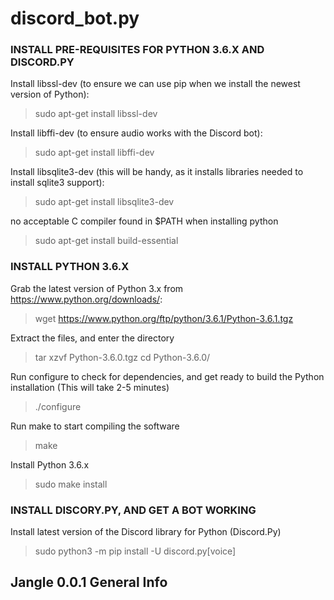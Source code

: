 discord_bot.py
==========
### INSTALL PRE-REQUISITES FOR PYTHON 3.6.X AND DISCORD.PY
Install libssl-dev (to ensure we can use pip when we install the newest version of Python):
>sudo apt-get install libssl-dev

Install libffi-dev (to ensure audio works with the Discord bot):
>sudo apt-get install libffi-dev

Install libsqlite3-dev (this will be handy, as it installs libraries needed to install sqlite3 support):
>sudo apt-get install libsqlite3-dev

no acceptable C compiler found in $PATH when installing python
>sudo apt-get install build-essential 

### INSTALL PYTHON 3.6.X
Grab the latest version of Python 3.x from https://www.python.org/downloads/:
>wget https://www.python.org/ftp/python/3.6.1/Python-3.6.1.tgz

Extract the files, and enter the directory
>tar xzvf Python-3.6.0.tgz
>cd Python-3.6.0/

Run configure to check for dependencies, and get ready to build the Python installation (This will take 2-5 minutes)
>./configure

Run make to start compiling the software
>make

Install Python 3.6.x
>sudo make install

### INSTALL DISCORY.PY, AND GET A BOT WORKING
Install latest version of the Discord library for Python (Discord.Py)
>sudo python3 -m pip install -U discord.py[voice]

Jangle 0.0.1 General Info
------------------

